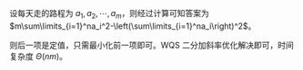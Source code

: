 设每天走的路程为 $a_1,a_2,\cdots,a_m$，则经过计算可知答案为 $m\sum\limits_{i=1}^na_i^2-\left(\sum\limits_{i=1}^na_i\right)^2$。

则后一项是定值，只需最小化前一项即可。WQS 二分加斜率优化解决即可，时间复杂度 $\Theta(nm)$。
